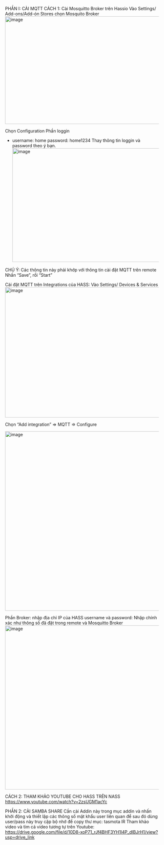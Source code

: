 PHẦN I: CÀI MQTT
CÁCH 1:
Cài Mosquitto Broker trên Hassio
Vào Settings/ Add-ons/Add-ón Stores chọn Mosquito Broker
 <img width="624" height="351" alt="image" src="https://github.com/user-attachments/assets/da7d21e0-c8d5-4d02-ad19-54bfa97fb6ad" />
 
Chọn Configuration
Phần loggin
- username: home
  password: home1234
Thay thông tin loggin và password theo ý bạn.
  <img width="624" height="371" alt="image" src="https://github.com/user-attachments/assets/23668e7b-4fc1-4b70-a588-2c82f95ec2a0" />
  
CHÚ Ý: Các thông tin này phải khớp với thông tin cài đặt MQTT trên remote
Nhấn “Save”,  rồi “Start” 

Cài đặt MQTT trên Integrations của HASS:
Vào Settings/ Devices & Services
 <img width="624" height="425" alt="image" src="https://github.com/user-attachments/assets/f6138cae-c0de-4c15-92a9-97ae7d5eeb66" />
 
Chọn “Add integration” => MQTT => Configure

 <img width="578" height="585" alt="image" src="https://github.com/user-attachments/assets/c4c2deba-d9f0-4a5c-aafd-cef4979a68a4" />
 
Phần Broker: nhập địa chỉ IP của HASS
username và password: Nhập chính xác như thông số đã đặt trong remote và Mosquitto Broker
<img width="624" height="535" alt="image" src="https://github.com/user-attachments/assets/420bd8da-960c-465e-8dfb-0b2f0a2cc403" />

CÁCH 2:
THAM KHẢO YOUTUBE CHO HASS TRÊN NASS
https://www.youtube.com/watch?v=2zsUGM1acYc

PHẦN 2: CÀI SAMBA SHARE
Cần cài Addin này trong mục addin và nhấn khởi động và thiết lập các thông số mật khẩu user liên quan để sau đó dùng user/pass này truy cập bộ nhớ để copy thư mục: tasmota IR
Tham khảo video và tìm cá video tương tự trên Youtube: https://drive.google.com/file/d/10D8-xoP71_rJf4BHF3YH1I4P_dlBJrH1/view?usp=drive_link

